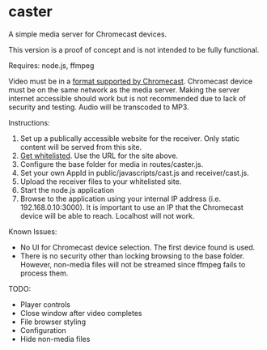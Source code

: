 caster
======

A simple media server for Chromecast devices.

This version is a proof of concept and is not intended to be fully functional.

Requires: node.js, ffmpeg

Video must be in a [format supported by Chromecast](https://developers.google.com/cast/supported_media_types).
Chromecast device must be on the same network as the media server. Making the server internet accessible should work but is not recommended due to lack of security and testing.
Audio will be transcoded to MP3.

Instructions:
1. Set up a publically accessible website for the receiver. Only static content will be served from this site.
2. [Get whitelisted](https://developers.google.com/cast/whitelisting). Use the URL for the site above.
3. Configure the base folder for media in routes/caster.js.
4. Set your own AppId in public/javascripts/cast.js and receiver/cast.js.
5. Upload the receiver files to your whitelisted site.
6. Start the node.js application
7. Browse to the application using your internal IP address (i.e. 192.168.0.10:3000). It is important to use an IP that the Chromecast device will be able to reach. Localhost will not work.

Known Issues:
- No UI for Chromecast device selection. The first device found is used.
- There is no security other than locking browsing to the base folder. However, non-media files will not be streamed since ffmpeg fails to process them.

TODO:
- Player controls
- Close window after video completes
- File browser styling
- Configuration
- Hide non-media files
